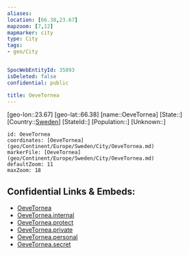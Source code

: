 ```yaml
---
aliases: 
location: [66.38,23.67]
mapzoom: [7,12] 
mapmarker: city 
type: City
tags:
- geo/City


SpocWebEntityId: 35893
isDeleted: false
confidential: public

title: OeveTornea
---
```

[geo-lon::23.67]
[geo-lat::66.38]
[name::OeveTornea]
[State::]
[Country::[Sweden](geo/Continent/Europe/Sweden.md)]
[StateId::]
[Population::]
[Unknown::]


```leaflet
id: OeveTornea
coordinates: [OeveTornea](geo/Continent/Europe/Sweden/City/OeveTornea.md)
markerFile: [OeveTornea](geo/Continent/Europe/Sweden/City/OeveTornea.md)
defaultZoom: 11 
maxZoom: 18
```


## Confidential Links & Embeds: 
- [OeveTornea](../../../../../../_public/geo/Continent/Europe/Sweden/City/OeveTornea.md) 
- [OeveTornea.internal](../../../../../../_internal/geo/Continent/Europe/Sweden/City/OeveTornea.internal.md) 
- [OeveTornea.protect](../../../../../../_protect/geo/Continent/Europe/Sweden/City/OeveTornea.protect.md) 
- [OeveTornea.private](../../../../../../_private/geo/Continent/Europe/Sweden/City/OeveTornea.private.md) 
- [OeveTornea.personal](../../../../../../_personal/geo/Continent/Europe/Sweden/City/OeveTornea.personal.md) 
- [OeveTornea.secret](../../../../../../_secret/geo/Continent/Europe/Sweden/City/OeveTornea.secret.md) 
